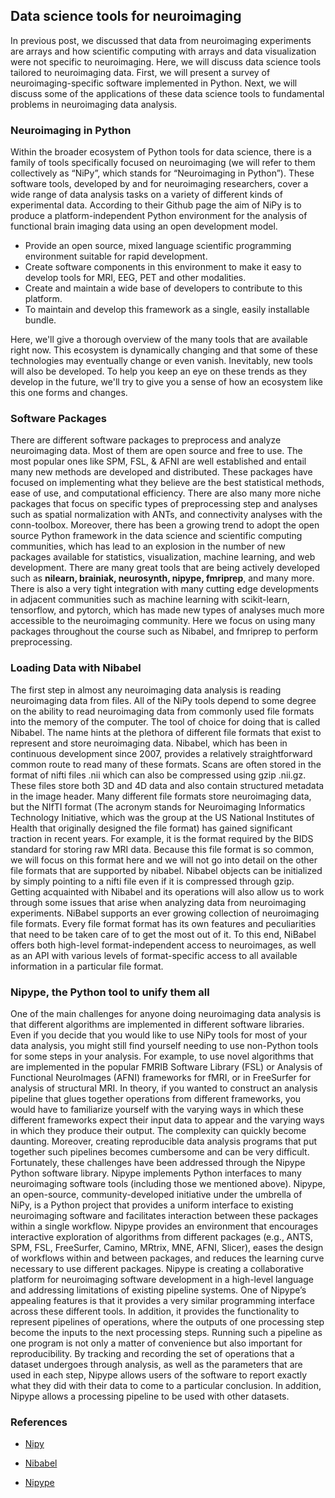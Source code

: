## Data science tools for neuroimaging

In previous post, we discussed that data from neuroimaging experiments are arrays and how scientific computing with arrays and data visualization were not specific to neuroimaging. Here, we will discuss data science tools tailored to neuroimaging data. First, we will present a survey of neuroimaging-specific software implemented in Python. Next, we will discuss some of the applications of these data science tools to fundamental problems in neuroimaging data analysis.

### Neuroimaging in Python

Within the broader ecosystem of Python tools for data science, there is a family of tools specifically focused on neuroimaging (we will refer to them collectively as “NiPy”, which stands for “Neuroimaging in Python”). These software tools, developed by and for neuroimaging researchers, cover a wide range of data analysis tasks on a variety of different kinds of experimental data. According to their Github page the aim of NiPy is to produce a platform-independent Python environment for the analysis of functional brain imaging data using an open development model.

+ Provide an open source, mixed language scientific programming environment suitable for rapid development.
+ Create software components in this environment to make it easy to develop tools for MRI, EEG, PET and other modalities.
+ Create and maintain a wide base of developers to contribute to this platform.
+ To maintain and develop this framework as a single, easily installable bundle.

Here, we'll give a thorough overview of the many tools that are available right now. This ecosystem is dynamically changing and that some of these technologies may eventually change or even vanish. Inevitably, new tools will also be developed. To help you keep an eye on these trends as they develop in the future, we'll try to give you a sense of how an ecosystem like this one forms and changes.


### Software Packages

There are different software packages to preprocess and analyze neuroimaging data. Most of them are open source and free to use. The most popular ones like SPM, FSL, & AFNI are well established and entail many new methods are developed and distributed. These packages have focused on implementing what they believe are the best statistical methods, ease of use, and computational efficiency. There are also many more niche packages that focus on specific types of preprocessing step and analyses such as spatial normalization with ANTs, and connectivity analyses with the conn-toolbox. Moreover, there has been a growing trend to adopt the open source Python framework in the data science and scientific computing communities, which has lead to an explosion in the number of new packages available for statistics, visualization, machine learning, and web development. There are many great tools that are being actively developed such as **nilearn, brainiak, neurosynth, nipype, fmriprep**, and many more. There is also a very tight integration with many cutting edge developments in adjacent communities such as machine learning with scikit-learn, tensorflow, and pytorch, which has made new types of analyses much more accessible to the neuroimaging community. Here we focus on using many packages throughout the course such as Nibabel, and fmriprep to perform preprocessing.

### Loading Data with Nibabel

The first step in almost any neuroimaging data analysis is reading neuroimaging data from files. All of the NiPy tools depend to some degree on the ability to read neuroimaging data from commonly used file formats into the memory of the computer. The tool of choice for doing that is called Nibabel. The name hints at the plethora of different file formats that exist to represent and store neuroimaging data. Nibabel, which has been in continuous development since 2007, provides a relatively straightforward common route to read many of these formats. Scans are often stored in the format of nifti files .nii which can also be compressed using gzip .nii.gz. These files store both 3D and 4D data and also contain structured metadata in the image header. Many different file formats store neuroimaging data, but the NIfTI format (The acronym stands for Neuroimaging Informatics Technology Initiative, which was the group at the US National Institutes of Health that originally designed the file format) has gained significant traction in recent years. For example, it is the format required by the BIDS standard for storing raw MRI data. Because this file format is so common, we will focus on this format here and we will not go into detail on the other file formats that are supported by nibabel. Nibabel objects can be initialized by simply pointing to a nifti file even if it is compressed through gzip. Getting acquainted with Nibabel and its operations will also allow us to work through some issues that arise when analyzing data from neuroimaging experiments. NiBabel supports an ever growing collection of neuroimaging file formats. Every file format format has its own features and peculiarities that need to be taken care of to get the most out of it. To this end, NiBabel offers both high-level format-independent access to neuroimages, as well as an API with various levels of format-specific access to all available information in a particular file format.

### Nipype, the Python tool to unify them all

One of the main challenges for anyone doing neuroimaging data analysis is that different algorithms are implemented in different software libraries. Even if you decide that you would like to use NiPy tools for most of your data analysis, you might still find yourself needing to use non-Python tools for some steps in your analysis. For example, to use novel algorithms that are implemented in the popular FMRIB Software Library (FSL) or Analysis of Functional NeuroImages (AFNI) frameworks for fMRI, or in FreeSurfer for analysis of structural MRI. In theory, if you wanted to construct an analysis pipeline that glues together operations from different frameworks, you would have to familiarize yourself with the varying ways in which these different frameworks expect their input data to appear and the varying ways in which they produce their output. The complexity can quickly become daunting. Moreover, creating reproducible data analysis programs that put together such pipelines becomes cumbersome and can be very difficult. Fortunately, these challenges have been addressed through the Nipype Python software library. Nipype implements Python interfaces to many neuroimaging software tools (including those we mentioned above). Nipype, an open-source, community-developed initiative under the umbrella of NiPy, is a Python project that provides a uniform interface to existing neuroimaging software and facilitates interaction between these packages within a single workflow. Nipype provides an environment that encourages interactive exploration of algorithms from different packages (e.g., ANTS, SPM, FSL, FreeSurfer, Camino, MRtrix, MNE, AFNI, Slicer), eases the design of workflows within and between packages, and reduces the learning curve necessary to use different packages. Nipype is creating a collaborative platform for neuroimaging software development in a high-level language and addressing limitations of existing pipeline systems. One of Nipype’s appealing features is that it provides a very similar programming interface across these different tools. In addition, it provides the functionality to represent pipelines of operations, where the outputs of one processing step become the inputs to the next processing steps. Running such a pipeline as one program is not only a matter of convenience but also important for reproducibility. By tracking and recording the set of operations that a dataset undergoes through analysis, as well as the parameters that are used in each step, Nipype allows users of the software to report exactly what they did with their data to come to a particular conclusion. In addition, Nipype allows a processing pipeline to be used with other datasets. 

### References

+ [Nipy](https://nipy.org/)

+ [Nibabel](https://nipy.org/nibabel/gettingstarted.html) 

+ [Nipype](https://nipype.readthedocs.io/en/latest/)
